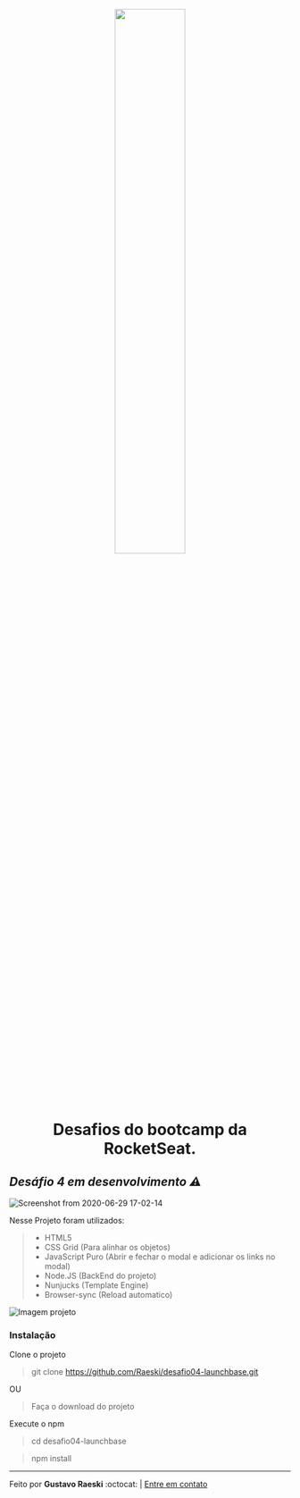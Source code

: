 <p align="center"><img src="https://camo.githubusercontent.com/268b1344409fac98c4eeda520482b6910c4ddcba/68747470733a2f2f73746f726167652e676f6f676c65617069732e636f6d2f676f6c64656e2d77696e642f626f6f7463616d702d6c61756e6368626173652f6c6f676f2e706e67" width="50%"></p>
<h1 align="center">Desafios do bootcamp da RocketSeat.</h1>



*<p align="center"><h2>Desáfio 4 em desenvolvimento :warning:</h2>*

![Screenshot from 2020-06-29 17-02-14](https://user-images.githubusercontent.com/46768410/86050617-77d40d80-ba2a-11ea-9582-ab8a14f4c259.png)

<p>Nesse Projeto foram utilizados:</p>

>	- HTML5
>	- CSS Grid (Para alinhar os objetos)
>	- JavaScript Puro (Abrir e fechar o modal e adicionar os links no modal)
> - Node.JS (BackEnd do projeto)
> - Nunjucks (Template Engine)
> - Browser-sync (Reload automatico)


![Imagem projeto]()




<h3>Instalação</h3>
<span>Clone o projeto</span>


  > git clone https://github.com/Raeski/desafio04-launchbase.git
  
  OU
  
  > Faça o download do projeto
  
  Execute o npm
  
  
  > cd desafio04-launchbase
  
  
  > npm install 
---

<p>Feito por <b>Gustavo Raeski</b>  :octocat: | <a href="https://www.linkedin.com/in/gustavo-raeski/">Entre em contato</a></p>
